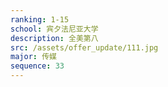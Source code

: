```yaml
---
ranking: 1-15
school: 宾夕法尼亚大学
description: 全美第八
src: /assets/offer_update/111.jpg
major: 传媒
sequence: 33
---
```

